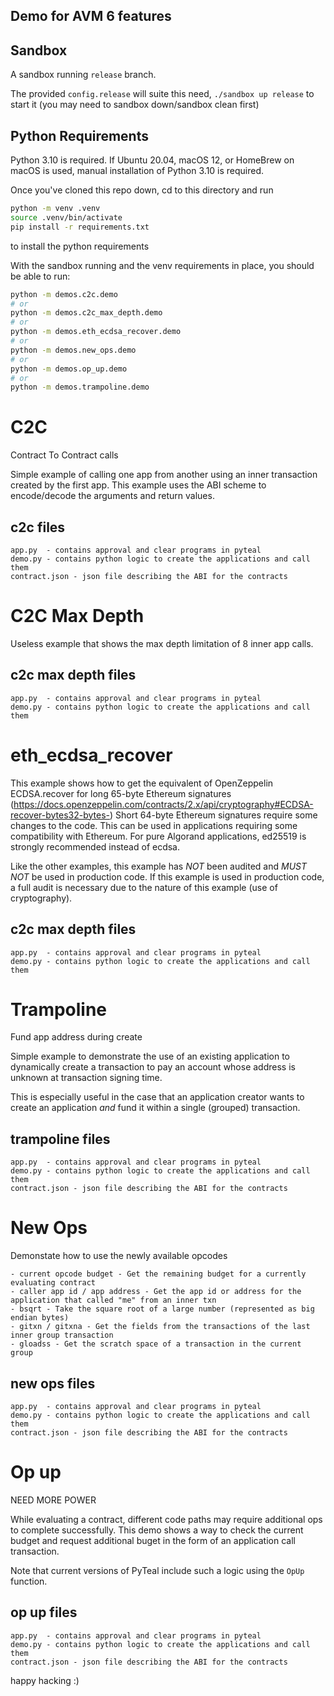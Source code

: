 Demo for AVM 6 features
-------------------------


## Sandbox 

A sandbox running `release` branch.

The provided `config.release` will suite this need, `./sandbox up release` to start it (you may need to sandbox down/sandbox clean first)

## Python Requirements

Python 3.10 is required.
If Ubuntu 20.04, macOS 12, or HomeBrew on macOS is used, manual installation of Python 3.10 is required.

Once you've cloned this repo down, cd to this directory and run

```sh
python -m venv .venv
source .venv/bin/activate
pip install -r requirements.txt
```

to install the python requirements

With the sandbox running and the venv requirements in place, you should be able to run:

```sh
python -m demos.c2c.demo
# or
python -m demos.c2c_max_depth.demo
# or
python -m demos.eth_ecdsa_recover.demo
# or
python -m demos.new_ops.demo
# or
python -m demos.op_up.demo
# or
python -m demos.trampoline.demo
```

# C2C 

Contract To Contract calls

Simple example of calling one app from another using an inner transaction created by the first app.  This example uses the ABI scheme to encode/decode the arguments and return values.

## c2c files

    app.py  - contains approval and clear programs in pyteal
    demo.py - contains python logic to create the applications and call them
    contract.json - json file describing the ABI for the contracts


# C2C Max Depth

Useless example that shows the max depth limitation of 8 inner app calls.


## c2c max depth files

    app.py  - contains approval and clear programs in pyteal
    demo.py - contains python logic to create the applications and call them


# eth_ecdsa_recover

This example shows how to get the equivalent of OpenZeppelin ECDSA.recover for long 65-byte Ethereum signatures
(https://docs.openzeppelin.com/contracts/2.x/api/cryptography#ECDSA-recover-bytes32-bytes-)
Short 64-byte Ethereum signatures require some changes to the code.
This can be used in applications requiring some compatibility with Ethereum.
For pure Algorand applications, ed25519 is strongly recommended instead of ecdsa.

Like the other examples, this example has *NOT* been audited and *MUST NOT* be used in production code.
If this example is used in production code, a full audit is necessary due to the nature of this example
(use of cryptography).

## c2c max depth files

    app.py  - contains approval and clear programs in pyteal
    demo.py - contains python logic to create the applications and call them


# Trampoline

Fund app address during create

Simple example to demonstrate the use of an existing application to dynamically create a transaction to pay an account whose address is unknown at transaction signing time. 

This is especially useful in the case that an application creator wants to create an application _and_ fund it within a single (grouped) transaction.

## trampoline files

    app.py  - contains approval and clear programs in pyteal
    demo.py - contains python logic to create the applications and call them
    contract.json - json file describing the ABI for the contracts

# New Ops

Demonstate how to use the newly available opcodes

    - current opcode budget - Get the remaining budget for a currently evaluating contract
    - caller app id / app address - Get the app id or address for the application that called "me" from an inner txn
    - bsqrt - Take the square root of a large number (represented as big endian bytes)
    - gitxn / gitxna - Get the fields from the transactions of the last inner group transaction
    - gloadss - Get the scratch space of a transaction in the current group

## new ops files

    app.py  - contains approval and clear programs in pyteal
    demo.py - contains python logic to create the applications and call them
    contract.json - json file describing the ABI for the contracts

# Op up

NEED MORE POWER

While evaluating a contract, different code paths may require additional ops to complete successfully. This demo shows a way to check the current budget and request additional buget in the form of an application call transaction.

Note that current versions of PyTeal include such a logic using the `OpUp` function.

## op up files

    app.py  - contains approval and clear programs in pyteal
    demo.py - contains python logic to create the applications and call them
    contract.json - json file describing the ABI for the contracts




happy hacking :)
